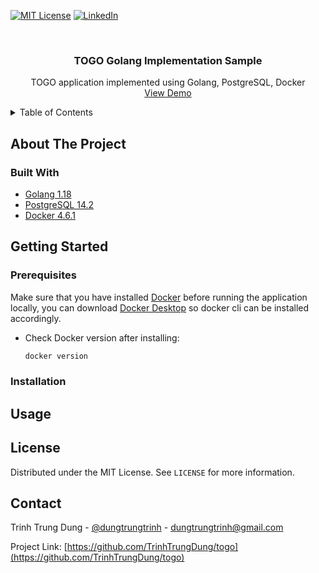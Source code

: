 <div id="top"></div>

[![MIT License][license-shield]][license-url]
[![LinkedIn][linkedin-shield]][linkedin-url]

<!-- PROJECT LOGO -->
<br />
<div align="center">
  <h3 align="center">TOGO Golang Implementation Sample</h3>

  <p align="center">
    TOGO application implemented using Golang, PostgreSQL, Docker
    <br />
    <a href="#">View Demo</a>
  </p>
</div>

<!-- TABLE OF CONTENTS -->
<details>
  <summary>Table of Contents</summary>
  <ol>
    <li>
      <a href="#about-the-project">About The Project</a>
      <ul>
        <li><a href="#built-with">Built With</a></li>
      </ul>
    </li>
    <li>
      <a href="#getting-started">Getting Started</a>
      <ul>
        <li><a href="#prerequisites">Prerequisites</a></li>
        <li><a href="#installation">Installation</a></li>
      </ul>
    </li>
    <li><a href="#usage">Usage</a></li>
    <li><a href="#license">License</a></li>
    <li><a href="#contact">Contact</a></li>
  </ol>
</details>

<!-- ABOUT THE PROJECT -->

## About The Project

### Built With

- [Golang 1.18](https://go.dev/)
- [PostgreSQL 14.2](https://www.postgresql.org/)
- [Docker 4.6.1](https://www.docker.com/)

<!-- GETTING STARTED -->

## Getting Started

### Prerequisites

Make sure that you have installed [Docker](https://www.docker.com/) before running the application locally, you can download [Docker Desktop](https://www.docker.com/products/docker-desktop/) so docker cli can be installed accordingly.

- Check Docker version after installing:

  ```sh
  docker version
  ```

### Installation

<!-- USAGE -->

## Usage

<!-- LICENSE -->

## License

Distributed under the MIT License. See `LICENSE` for more information.

<!-- CONTACT -->

## Contact

Trinh Trung Dung - [@dungtrungtrinh](https://twitter.com/dungtrungtrinh) - dungtrungtrinh@gmail.com

Project Link: [https://github.com/TrinhTrungDung/togo](https://github.com/TrinhTrungDung/togo)

<!-- LINKS -->

[license-shield]: https://img.shields.io/github/license/othneildrew/Best-README-Template.svg?style=for-the-badge
[license-url]: https://github.com/othneildrew/Best-README-Template/blob/master/LICENSE.txt
[linkedin-shield]: https://img.shields.io/badge/-LinkedIn-black.svg?style=for-the-badge&logo=linkedin&colorB=555
[linkedin-url]: https://www.linkedin.com/in/trinhtrungdung/
